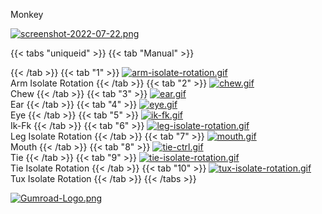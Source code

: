 Monkey

[![screenshot-2022-07-22.png](https://i.postimg.cc/GdrNFZJK/screenshot-2022-07-22.png)]()

{{< tabs "uniqueid" >}}
{{< tab "Manual" >}}

{{< /tab >}}
{{< tab "1" >}}
[![arm-isolate-rotation.gif](https://i.postimg.cc/CYm5MHvx/arm-isolate-rotation.gif)](/monkey_rig)  
Arm Isolate Rotation
{{< /tab >}}
{{< tab "2" >}}
[![chew.gif](https://i.postimg.cc/fWLwSpHT/chew.gif)](/monkey_rig)  
Chew
{{< /tab >}}
{{< tab "3" >}}
[![ear.gif](https://i.postimg.cc/CwfxNywR/ear.gif)](/monkey_rig)  
Ear
{{< /tab >}}
{{< tab "4" >}}
[![eye.gif](https://i.postimg.cc/Bq9Q7hvM/eye.gif)](/monkey_rig)  
Eye
{{< /tab >}}
{{< tab "5" >}}
[![ik-fk.gif](https://i.postimg.cc/mRbhG6yn/ik-fk.gif)](/monkey_rig)  
Ik-Fk
{{< /tab >}}
{{< tab "6" >}}
[![leg-isolate-rotation.gif](https://i.postimg.cc/6tPQn6xs/leg-isolate-rotation.gif)](/monkey_rig)  
Leg Isolate Rotation
{{< /tab >}}
{{< tab "7" >}}
[![mouth.gif](https://i.postimg.cc/3YNRk46C/mouth.gif)](/monkey_rig)  
Mouth
{{< /tab >}}
{{< tab "8" >}}
[![tie-ctrl.gif](https://i.postimg.cc/WNSN3TwH/tie-ctrl.gif)](/monkey_rig)  
Tie
{{< /tab >}}
{{< tab "9" >}}
[![tie-isolate-rotation.gif](https://i.postimg.cc/fwcWGxtZ/tie-isolate-rotation.gif)](/monkey_rig)  
Tie Isolate Rotation
{{< /tab >}}
{{< tab "10" >}}
[![tux-isolate-rotation.gif](https://i.postimg.cc/GLb3dHGD/tux-isolate-rotation.gif)](/monkey_rig)  
Tux Isolate Rotation
{{< /tab >}}
{{< /tabs >}}



[![Gumroad-Logo.png](https://i.postimg.cc/FKZh0BKH/Gumroad-Logo.png)](https://particl3s.gumroad.com/l/monkey_rig)

